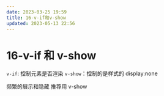 ```yaml
---
date: 2023-03-25 19:59
title: 16-v-if和v-show
updated: 2023-05-13 22:56
---
```


# 16-v-if 和 v-show

`v-if`: 控制元素是否渲染
`v-show`：控制的是样式的 display:none

频繁的展示和隐藏 推荐用 v-show
